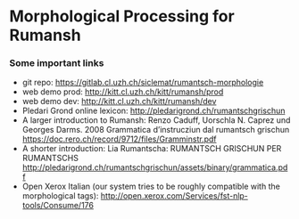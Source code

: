 # Morphological Processing for Rumansh



### Some important links
  * git repo: <https://gitlab.cl.uzh.ch/siclemat/rumantsch-morphologie>
  * web demo prod: <http://kitt.cl.uzh.ch/kitt/rumansh/prod>
  * web demo dev: <http://kitt.cl.uzh.ch/kitt/rumansh/dev>
  * Pledari Grond online lexicon: <http://pledarigrond.ch/rumantschgrischun>
  * A larger introduction to Rumansh: Renzo Caduff, Uorschla N. Caprez und Georges Darms. 2008 Grammatica d’instrucziun dal rumantsch grischun <https://doc.rero.ch/record/9712/files/Gramminstr.pdf>
  * A shorter introduction: Lia Rumantscha: RUMANTSCH GRISCHUN
PER RUMANTSCHS <http://pledarigrond.ch/rumantschgrischun/assets/binary/grammatica.pdf>
  * Open Xerox Italian (our system tries to be roughly compatible with the morphological tags): <http://open.xerox.com/Services/fst-nlp-tools/Consume/176>

 
